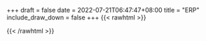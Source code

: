 
+++ 
draft = false
date = 2022-07-21T06:47:47+08:00
title = "ERP"
include_draw_down = false
+++
{{< rawhtml >}}
<script type="text/javascript">
    net_value = '1'
    data_x = []
    data_x_w = []
    data_net_value = []
    data_net_value_w = []
    data_draw_down = []
    data_draw_down_w = []
</script>
{{< /rawhtml >}}
